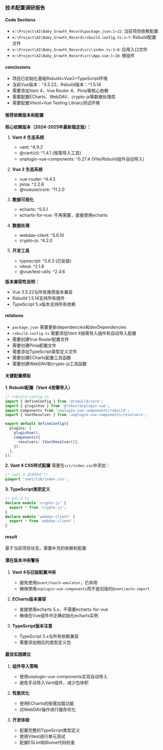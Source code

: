### 技术配置调研报告

#### Code Sections

- `e:\Project\AI\Baby_Growth_Record\package.json:1~22`: 当前项目依赖配置
- `e:\Project\AI\Baby_Growth_Record\rsbuild.config.ts:1~7`: Rsbuild配置文件
- `e:\Project\AI\Baby_Growth_Record\src\index.ts:1~6`: 应用入口文件
- `e:\Project\AI\Baby_Growth_Record\src\App.vue:1~28`: 根组件

#### conclusions

- 项目已初始化基础Rsbuild+Vue3+TypeScript环境
- 当前Vue版本：^3.5.22，Rsbuild版本：^1.5.14
- 需要添加Vant 4、Vue Router 4、Pinia等核心依赖
- 需要配置ECharts、WebDAV、crypto-js等数据处理库
- 需要配置Vitest+Vue Testing Library测试环境

#### 推荐依赖版本和配置

**核心依赖版本（2024-2025年最新稳定版）：**

1. **Vant 4 生态系统**
   - vant: ^4.9.2
   - @vant/cli: ^1.4.1 (按需导入工具)
   - unplugin-vue-components: ^0.27.4 (Vite/Rsbuild组件自动导入)

2. **Vue 3 生态系统**
   - vue-router: ^4.4.5
   - pinia: ^2.2.6
   - @vueuse/core: ^11.2.0

3. **数据可视化**
   - echarts: ^5.5.1
   - echarts-for-vue: 不再需要，直接使用echarts

4. **数据处理**
   - webdav-client: ^5.6.10
   - crypto-js: ^4.2.0

5. **开发工具**
   - typescript: ^5.6.3 (已安装)
   - vitest: ^2.1.8
   - @vue/test-utils: ^2.4.6

**版本兼容性说明：**
- Vue 3.5.22与所有推荐版本兼容
- Rsbuild 1.5.14支持所有插件
- TypeScript 5.x版本支持所有依赖

#### relations

- `package.json` 需要更新dependencies和devDependencies
- `rsbuild.config.ts` 需要添加Vant 4按需导入插件和自动导入配置
- 需要创建Vue Router配置文件
- 需要创建Pinia配置文件
- 需要添加TypeScript类型定义文件
- 需要创建ECharts配置工具函数
- 需要创建WebDAV和crypto-js工具函数

#### 关键配置模板

**1. Rsbuild配置（Vant 4按需导入）**
```typescript
// rsbuild.config.ts
import { defineConfig } from '@rsbuild/core';
import { pluginVue } from '@rsbuild/plugin-vue';
import Components from 'unplugin-vue-components/rsbuild';
import { VantResolver } from 'unplugin-vue-components/resolvers';

export default defineConfig({
  plugins: [
    pluginVue(),
    Components({
      resolvers: [VantResolver()],
    }),
  ],
});
```

**2. Vant 4 CSS样式配置**
需要在`src/index.css`中添加：
```css
/* vant 4 全局样式 */
@import 'vant/lib/index.css';
```

**3. TypeScript类型定义**
```typescript
// env.d.ts
declare module 'crypto-js' {
  export * from 'crypto-js';
}
declare module 'webdav-client' {
  export * from 'webdav-client';
}
```

#### result

基于当前项目状态，需要补充的依赖和配置

#### 潜在版本冲突警告

1. **Vant 4与旧版配置冲突**
   - 避免使用`@vant/touch-emulator`，已弃用
   - 确保使用`unplugin-vue-components`而不是旧版的`@vant/auto-import`

2. **ECharts版本兼容**
   - 直接使用echarts 5.x，不需要echarts-for-vue
   - 确保在Vue组件中正确初始化echarts实例

3. **TypeScript版本注意**
   - TypeScript 5.x与所有依赖兼容
   - 需要添加相应的类型定义包

#### 最佳实践建议

1. **组件导入策略**
   - 使用unplugin-vue-components实现自动导入
   - 避免手动导入Vant组件，减少包体积

2. **性能优化**
   - 使用ECharts的按需加载功能
   - 对WebDAV操作进行缓存优化

3. **开发体验**
   - 配置完整的TypeScript类型定义
   - 使用Vitest进行单元测试
   - 配置ESLint和Biome代码检查